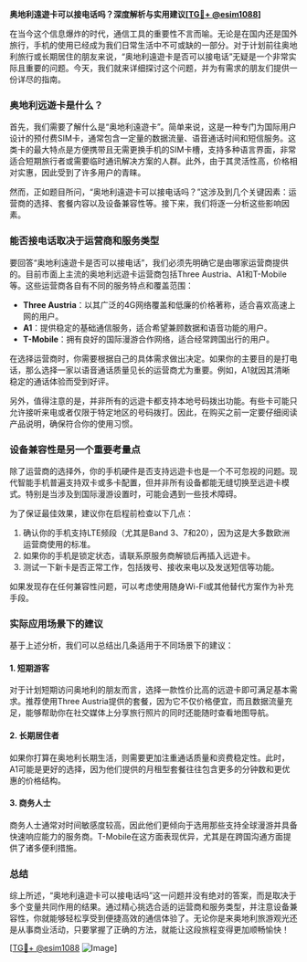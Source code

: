 **奥地利遠遊卡可以接电话吗？深度解析与实用建议[[TG💪+ @esim1088](https://t.me/s/esim1088)]**

在当今这个信息爆炸的时代，通信工具的重要性不言而喻。无论是在国内还是国外旅行，手机的使用已经成为我们日常生活中不可或缺的一部分。对于计划前往奥地利旅行或长期居住的朋友来说，“奥地利遠遊卡是否可以接电话”无疑是一个非常实际且重要的问题。今天，我们就来详细探讨这个问题，并为有需求的朋友们提供一份详尽的指南。

### 奥地利远遊卡是什么？

首先，我们需要了解什么是“奥地利遠遊卡”。简单来说，这是一种专门为国际用户设计的预付费SIM卡，通常包含一定量的数据流量、语音通话时间和短信服务。这类卡的最大特点是方便携带且无需更换手机的SIM卡槽，支持多种语言界面，非常适合短期旅行者或需要临时通讯解决方案的人群。此外，由于其灵活性高，价格相对实惠，因此受到了许多用户的青睐。

然而，正如题目所问，“奥地利遠遊卡可以接电话吗？”这涉及到几个关键因素：运营商的选择、套餐内容以及设备兼容性等。接下来，我们将逐一分析这些影响因素。

### 能否接电话取决于运营商和服务类型

要回答“奥地利遠遊卡是否可以接电话”，我们必须先明确它是由哪家运营商提供的。目前市面上主流的奥地利远遊卡运营商包括Three Austria、A1和T-Mobile等。这些运营商各自有不同的服务特点和覆盖范围：

- **Three Austria**：以其广泛的4G网络覆盖和低廉的价格著称，适合喜欢高速上网的用户。
- **A1**：提供稳定的基础通信服务，适合希望兼顾数据和语音功能的用户。
- **T-Mobile**：拥有良好的国际漫游合作网络，适合经常跨国出行的用户。

在选择运营商时，你需要根据自己的具体需求做出决定。如果你的主要目的是打电话，那么选择一家以语音通话质量见长的运营商尤为重要。例如，A1就因其清晰稳定的通话体验而受到好评。

另外，值得注意的是，并非所有的远遊卡都支持本地号码拨出功能。有些卡可能只允许接听来电或者仅限于特定地区的号码拨打。因此，在购买之前一定要仔细阅读产品说明，确保符合你的使用习惯。

### 设备兼容性是另一个重要考量点

除了运营商的选择外，你的手机硬件是否支持远遊卡也是一个不可忽视的问题。现代智能手机普遍支持双卡或多卡配置，但并非所有设备都能无缝切换至远遊卡模式。特别是当涉及到国际漫游设置时，可能会遇到一些技术障碍。

为了保证最佳效果，建议你在启程前检查以下几点：
1. 确认你的手机支持LTE频段（尤其是Band 3、7和20），因为这是大多数欧洲运营商使用的标准。
2. 如果你的手机是锁定状态，请联系原服务商解锁后再插入远遊卡。
3. 测试一下新卡是否正常工作，包括拨号、接收来电以及发送短信等功能。

如果发现存在任何兼容性问题，可以考虑使用随身Wi-Fi或其他替代方案作为补充手段。

### 实际应用场景下的建议

基于上述分析，我们可以总结出几条适用于不同场景下的建议：

#### 1. 短期游客
对于计划短期访问奥地利的朋友而言，选择一款性价比高的远遊卡即可满足基本需求。推荐使用Three Austria提供的套餐，因为它不仅价格便宜，而且数据流量充足，能够帮助你在社交媒体上分享旅行照片的同时还能随时查看地图导航。

#### 2. 长期居住者
如果你打算在奥地利长期生活，则需要更加注重通话质量和资费稳定性。此时，A1可能是更好的选择，因为他们提供的月租型套餐往往包含更多的分钟数和更优惠的价格结构。

#### 3. 商务人士
商务人士通常对时间敏感度较高，因此他们更倾向于选用那些支持全球漫游并具备快速响应能力的服务商。T-Mobile在这方面表现优异，尤其是在跨国沟通方面提供了诸多便利措施。

### 总结

综上所述，“奥地利遠遊卡可以接电话吗”这一问题并没有绝对的答案，而是取决于多个变量共同作用的结果。通过精心挑选合适的运营商和服务类型，并注意设备兼容性，你就能够轻松享受到便捷高效的通信体验了。无论你是来奥地利旅游观光还是从事商业活动，只要掌握了正确的方法，就能让这段旅程变得更加顺畅愉快！

[[TG💪+ @esim1088](https://t.me/s/esim1088) ![Image](https://i.postimg.cc/4NQfJmqS/Snipaste-2025-05-13-00-14-12.png)]
